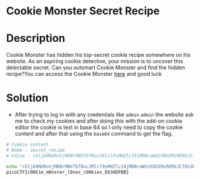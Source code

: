 # Cookie Monster Secret Recipe

# Description
Cookie Monster has hidden his top-secret cookie recipe somewhere on his website. As an aspiring cookie detective, your mission is to uncover this delectable secret. Can you outsmart Cookie Monster and find the hidden recipe?You can access the Cookie Monster [here](http://verbal-sleep.picoctf.net:54630/) and good luck
# Solution
- After trying to log in with any credentials like ```admin``` ```admin```  the website ask me to check my cookies and after doing this with  the add-on cookie editor the cookie is text in base 64 so I only need to copy the cookie content and after that using the ```base64``` command to get the flag.

``` bash
# Cookie content
# Name : secret_recipe
# Value : cGljb0NURntjMDBrMWVfbTBuc3Rlcl9sMHZlc19jMDBraWVzX0U2MzRERkJCfQ%3D%3D

echo "cGljb0NURntjMDBrMWVfbTBuc3Rlcl9sMHZlc19jMDBraWVzX0U2MzRERkJCfQ%3D%3D" | base64 -d
picoCTF{c00k1e_m0nster_l0ves_c00kies_E634DFBB}
```
